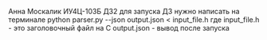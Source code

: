 Анна Москалик ИУ4Ц-103Б
ДЗ2
для запуска ДЗ нужно написать на терминале python parser.py --json output.json < input_file.h
где input_file.h - это заголовочный файл на C
output.json - вывод после запуска
